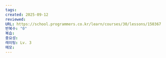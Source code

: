 ```yaml
---
tags:
created: 2025-09-12
reviewed:
URL: https://school.programmers.co.kr/learn/courses/30/lessons/150367
반복수: "0"
복습:
중요성:
레이팅: Lv. 3
메모:
---
```

